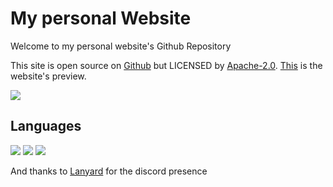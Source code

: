 # My personal Website
Welcome to my personal website's Github Repository

This site is open source on [Github](https://github.com/falsisdev/site) but LICENSED by [Apache-2.0](https://apache.com).
[This](https://dev.falsisdev.ga/) is the website's preview.

<a href="https://falsisdev.ga"><img src="https://cdn.discordapp.com/attachments/539846437203214358/864528343260332072/unknown.png"></a>

## Languages

<a href="https://falsisdev.ga"><img src="https://img.shields.io/badge/Node.js-181a22?style=for-the-badge&logo=node.js&logoColor=green"></a> <a href="https://falsisdev.ga"><img src="https://img.shields.io/badge/EJS-181a22?style=for-the-badge&logo=html5&logoColor=orange"></a> <a href="https://falsisdev.ga"><img src="https://img.shields.io/badge/CSS-181a22?style=for-the-badge&logo=css3&logoColor=blue"></a>

And thanks to [Lanyard](https://github.com/Phineas/lanyard) for the discord presence
